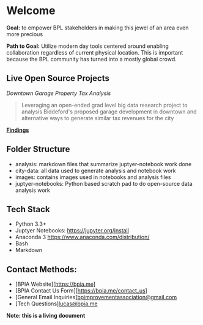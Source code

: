 # Welcome

**Goal:** to empower BPL stakeholders in making this jewel of an area even more precious

**Path to Goal:** Utilize modern day tools centered around enabling collaboration regardless of current physical location. This is important because the BPL community has turned into a mostly global crowd.

## Live Open Source Projects
*Downtown Garage Property Tax Analysis* 
> Leveraging an open-ended grad level big data research project to analysis Biddeford's proposed garage development in downtown and alternative ways to generate similar tax revenues for the city

[**Findings**](analysis/garage-proposal.md)

## Folder Structure
- analysis: markdown files that summarize juptyer-notebook work done
- city-data: all data used to generate analysis and notebook work
- images: contains images used in notebooks and analysis files
- juptyer-notebooks: Python based scratch pad to do open-source data analysis work

## Tech Stack
- Python 3.3+
- Juptyer Notebooks: https://jupyter.org/install
- Anaconda 3 https://www.anaconda.com/distribution/
- Bash
- Markdown

## Contact Methods:
- [BPIA Website][https://bpia.me]
- [BPIA Contact Us Form][https://bpia.me/contact_us]
- [General Email Inquiries]<bpimprovementassociation@gmail.com>
- [Tech Questions]<lucas@bpia.me>

**Note: this is a living document**
